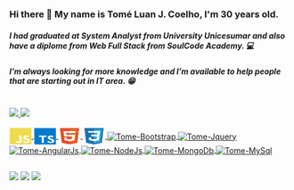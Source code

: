 ### Hi there 👋 My name is Tomé Luan J. Coelho, I'm 30 years old.
##### I had graduated at System Analyst from University Unicesumar and also have a diplome from Web Full Stack from SoulCode Academy. 💻
##### I’m always looking for more knowledge and I’m available to help people that are starting out in IT area. 😁

<br>

<div>
  <a href="https://github.com/tomeluan05" >
  <img height="180em" src="https://github-readme-stats.vercel.app/api?username=tomeluan05&show_icons=true&theme=dark&include_all_commits=true&count_private=true"/>
  <img height="180em" src="https://github-readme-stats.vercel.app/api/top-langs/?username=tomeluan05&layout=compact&langs_count=7&theme=dark"/>
</div>
  
  <div style="display: inline_block"><br>
  <img align="center" alt="Tome-Js" height="30" width="40" src="https://raw.githubusercontent.com/devicons/devicon/master/icons/javascript/javascript-plain.svg">
  <img align="center" alt="Tome-Ts" height="30" width="40" src="https://raw.githubusercontent.com/devicons/devicon/master/icons/typescript/typescript-plain.svg">
  <img align="center" alt="Tome-HTML" height="30" width="40" src="https://raw.githubusercontent.com/devicons/devicon/master/icons/html5/html5-original.svg">
  <img align="center" alt="Tome-CSS" height="30" width="40" src="https://raw.githubusercontent.com/devicons/devicon/master/icons/css3/css3-original.svg">
  <img align="center" alt="Tome-Bootstrap" height="30" width="40" src="https://cdn.jsdelivr.net/gh/devicons/devicon/icons/bootstrap/bootstrap-plain.svg" />
  <img align="center" alt="Tome-Jquery" height="30" width="40" src="https://cdn.jsdelivr.net/gh/devicons/devicon/icons/jquery/jquery-original.svg" />
  <img align="center" alt="Tome-AngularJs" height="30" width="40" src="https://cdn.jsdelivr.net/gh/devicons/devicon/icons/angularjs/angularjs-original.svg" />
  <img align="center" alt="Tome-NodeJs" height="70" width="70" src="https://cdn.jsdelivr.net/gh/devicons/devicon/icons/nodejs/nodejs-original-wordmark.svg" />
  <img align="center" alt="Tome-MongoDb" height="50" width="60" src="https://cdn.jsdelivr.net/gh/devicons/devicon/icons/mongodb/mongodb-original-wordmark.svg" />
  <img align="center" alt="Tome-MySql" height="50" width="60" src="https://cdn.jsdelivr.net/gh/devicons/devicon/icons/mysql/mysql-original-wordmark.svg" />
</div>
  
  ##
  
  <div>
  <a href="https://www.instagram.com/emot_naul/" target="_blank"><img src="https://img.shields.io/badge/-Instagram-%23E4405F?style=for-the-badge&logo=instagram&logoColor=white" target="_blank"></a>
<!--  <a href="https://discord.gg/wagxzStdcR" target="_blank"><img src="https://img.shields.io/badge/Discord-7289DA?style=for-the-badge&logo=discord&logoColor=white" target="_blank"></a>  -->
  <a href = "mailto:tomeluan05@gmail.com"><img src="https://img.shields.io/badge/Gmail-D14836?style=for-the-badge&logo=gmail&logoColor=white"></a>
  <a href="https://www.linkedin.com/in/tom%C3%A9-luan-4b9823160/" target="_blank"><img src="https://img.shields.io/badge/-LinkedIn-%230077B5?style=for-the-badge&logo=linkedin&logoColor=white" target="_blank"></a>
  </div>

<!--
**tomeluan05/tomeluan05** is a ✨ _special_ ✨ repository because its `README.md` (this file) appears on your GitHub profile.

Here are some ideas to get you started:

- 🔭 I’m currently working on ...
- 🌱 I’m currently learning ...
- 👯 I’m looking to collaborate on ...
- 🤔 I’m looking for help with ...
- 💬 Ask me about ...
- 📫 How to reach me: ...
- 😄 Pronouns: ...
- ⚡ Fun fact: ...
-->

